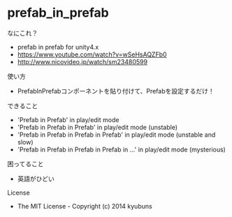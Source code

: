 prefab_in_prefab
================

なにこれ？
* prefab in prefab for unity4.x
* https://www.youtube.com/watch?v=wSeHsAQZFb0
* http://www.nicovideo.jp/watch/sm23480599

使い方
* PrefabInPrefabコンポーネントを貼り付けて、Prefabを設定するだけ！

できること
* 'Prefab in Prefab' in play/edit mode
* 'Prefab in Prefab in Prefab' in play/edit mode (unstable)
* 'Prefab in Prefab in Prefab in Prefab' in play/edit mode (unstable and slow)
* 'Prefab in Prefab in Prefab in Prefab in ...' in play/edit mode (mysterious)

困ってること
* 英語がひどい

License
* The MIT License - Copyright (c) 2014 kyubuns
